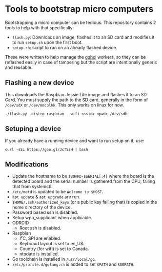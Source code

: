 # Tools to bootstrap micro computers

Bootstrapping a micro computer can be tedious. This repository contains 2
tools to help with that specifically:

- `flash.py`: Downloads an image, flashes it to an SD card and modifies it to
  run `setup.sh` upon the first boot.
- `setup.sh`: script to run on an already flashed device.

These were written to help manage the [gohci](https://github.com/periph/gohci)
workers, so they can be reflashed easily in case of tampering but the script are
intentionally generic and reusable.

## Flashing a new device

This downloads the Raspbian Jessie Lite image and flashes it to an SD Card.  You
must supply the path to the SD card, generally in the form of `/dev/sdX` or
`/dev/mmcblkN`. This only works on linux for now.

```
./flash.py -distro raspbian --wifi <ssid> <pwd> /dev/sdh
```

## Setuping a device

If you already have a running device and want to run setup on it, use:
```
curl -sSL https://goo.gl/JcTSsH | bash
```


## Modifications

- Update the hostname to be `$BOARD-$SERIAL[:4]` where the board is the detected
  board and the serial number is gathered from the CPU, failing that from
  systemctl.
- `/etc/motd` is updated to be `Welcome to $HOST`.
- `apt update` & `apt upgrade` are run.
- `$HOME/.ssh/authorized_keys` (or a public key failing that) is copied in the
  home directory of the device.
- Password based ssh is disabled.
- Setup wpa_supplicant when applicable.
- ODROID
  - Root ssh is disabled.
- Raspbian
  - I²C, SPI are enabled.
  - Keyboard layout is set to en_US.
  - Country (for wifi) is set to Canada.
  - ntpdate is installed.
- Go toolchain is installed in `/usr/local/go`.
- `/etc/profile.d/golang.sh` is added to set `$PATH` and `$GOPATH`.
